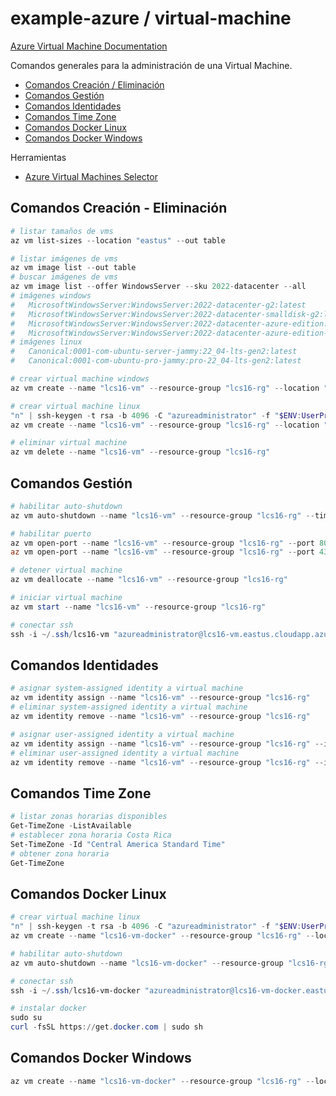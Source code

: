 # example-azure / virtual-machine

[Azure Virtual Machine Documentation](https://learn.microsoft.com/en-us/azure/virtual-machines)

Comandos generales para la administración de una Virtual Machine.

- [Comandos Creación / Eliminación](#comandos-creación---eliminación)
- [Comandos Gestión](#comandos-gestión)
- [Comandos Identidades](#comandos-identidades)
- [Comandos Time Zone](#comandos-identidades)
- [Comandos Docker Linux](#comandos-docker-linux)
- [Comandos Docker Windows](#comandos-docker-windows)

Herramientas

- [Azure Virtual Machines Selector](https://azure.microsoft.com/en-us/pricing/vm-selector)

## Comandos Creación - Eliminación

```powershell
# listar tamaños de vms
az vm list-sizes --location "eastus" --out table
```

```powershell
# listar imágenes de vms
az vm image list --out table
# buscar imágenes de vms
az vm image list --offer WindowsServer --sku 2022-datacenter --all
# imágenes windows
#   MicrosoftWindowsServer:WindowsServer:2022-datacenter-g2:latest
#   MicrosoftWindowsServer:WindowsServer:2022-datacenter-smalldisk-g2:latest
#   MicrosoftWindowsServer:WindowsServer:2022-datacenter-azure-edition:latest
#   MicrosoftWindowsServer:WindowsServer:2022-datacenter-azure-edition-smalldisk:latest
# imágenes linux
#   Canonical:0001-com-ubuntu-server-jammy:22_04-lts-gen2:latest
#   Canonical:0001-com-ubuntu-pro-jammy:pro-22_04-lts-gen2:latest
```

```powershell
# crear virtual machine windows
az vm create --name "lcs16-vm" --resource-group "lcs16-rg" --location "eastus" --image "MicrosoftWindowsServer:WindowsServer:2022-datacenter-azure-edition-smalldisk:latest" --size "Standard_B2ms" --admin-username "azureadministrator" --admin-password "azureprueba123*" --os-disk-size-gb 32 --public-ip-sku "Standard" --public-ip-address-dns-name "lcs16-vm"

# crear virtual machine linux
"n" | ssh-keygen -t rsa -b 4096 -C "azureadministrator" -f "$ENV:UserProfile/.ssh/lcs16-vm" -P "azureprueba123*"
az vm create --name "lcs16-vm" --resource-group "lcs16-rg" --location "eastus" --image "Canonical:0001-com-ubuntu-server-jammy:22_04-lts-gen2:latest" --size "Standard_B2ms" --admin-username "azureadministrator" --ssh-key-values "~/.ssh/lcs16-vm.pub" --os-disk-size-gb 32 --public-ip-sku "Standard" --public-ip-address-dns-name "lcs16-vm"
```

```powershell
# eliminar virtual machine
az vm delete --name "lcs16-vm" --resource-group "lcs16-rg"
```

## Comandos Gestión

```powershell
# habilitar auto-shutdown
az vm auto-shutdown --name "lcs16-vm" --resource-group "lcs16-rg" --time 0000
```

```powershell
# habilitar puerto
az vm open-port --name "lcs16-vm" --resource-group "lcs16-rg" --port 80 --priority 100
az vm open-port --name "lcs16-vm" --resource-group "lcs16-rg" --port 433 --priority 101
```

```powershell
# detener virtual machine
az vm deallocate --name "lcs16-vm" --resource-group "lcs16-rg"

# iniciar virtual machine
az vm start --name "lcs16-vm" --resource-group "lcs16-rg"
```

```powershell
# conectar ssh
ssh -i ~/.ssh/lcs16-vm "azureadministrator@lcs16-vm.eastus.cloudapp.azure.com"
```

## Comandos Identidades

```powershell
# asignar system-assigned identity a virtual machine
az vm identity assign --name "lcs16-vm" --resource-group "lcs16-rg"
# eliminar system-assigned identity a virtual machine
az vm identity remove --name "lcs16-vm" --resource-group "lcs16-rg"
```

```powershell
# asignar user-assigned identity a virtual machine
az vm identity assign --name "lcs16-vm" --resource-group "lcs16-rg" --identities "/subscriptions/8e8b8f6d-3e0b-45fd-aa1b-f7aa212317cb/resourcegroups/lcs16-rg/providers/Microsoft.ManagedIdentity/userAssignedIdentities/lcs16-managed-identity"
# eliminar user-assigned identity a virtual machine
az vm identity remove --name "lcs16-vm" --resource-group "lcs16-rg" --identities "/subscriptions/8e8b8f6d-3e0b-45fd-aa1b-f7aa212317cb/resourcegroups/lcs16-rg/providers/Microsoft.ManagedIdentity/userAssignedIdentities/lcs16-managed-identity"
```

## Comandos Time Zone

```powershell
# listar zonas horarias disponibles
Get-TimeZone -ListAvailable
# establecer zona horaria Costa Rica
Set-TimeZone -Id "Central America Standard Time"
# obtener zona horaria
Get-TimeZone
```

## Comandos Docker Linux

```powershell
# crear virtual machine linux
"n" | ssh-keygen -t rsa -b 4096 -C "azureadministrator" -f "$ENV:UserProfile/.ssh/lcs16-vm-docker" -P "azureprueba123*"
az vm create --name "lcs16-vm-docker" --resource-group "lcs16-rg" --location "eastus" --image "Canonical:0001-com-ubuntu-server-jammy:22_04-lts-gen2:latest" --size "Standard_D2s_v3" --admin-username "azureadministrator" --ssh-key-values "~/.ssh/lcs16-vm-docker.pub" --os-disk-size-gb 32 --public-ip-sku "Standard" --public-ip-address-dns-name "lcs16-vm-docker"

# habilitar auto-shutdown
az vm auto-shutdown --name "lcs16-vm-docker" --resource-group "lcs16-rg" --time 0000

# conectar ssh
ssh -i ~/.ssh/lcs16-vm-docker "azureadministrator@lcs16-vm-docker.eastus.cloudapp.azure.com"

# instalar docker
sudo su
curl -fsSL https://get.docker.com | sudo sh
```

## Comandos Docker Windows

```powershell
az vm create --name "lcs16-vm-docker" --resource-group "lcs16-rg" --location "eastus" --image "MicrosoftWindowsServer:WindowsServer:2022-datacenter-azure-edition-smalldisk:latest" --size "Standard_D2s_v3" --admin-username "azureadministrator" --admin-password "azureprueba123*" --os-disk-size-gb 32 --public-ip-sku "Standard" --public-ip-address-dns-name "lcs16-vm-docker" --security-type "Standard"
```
